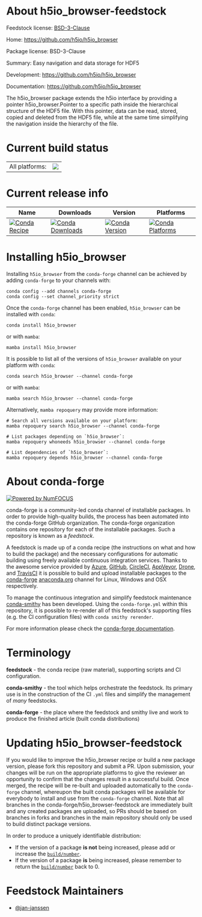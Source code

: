 About h5io_browser-feedstock
============================

Feedstock license: [BSD-3-Clause](https://github.com/conda-forge/h5io_browser-feedstock/blob/main/LICENSE.txt)

Home: https://github.com/h5io/h5io_browser

Package license: BSD-3-Clause

Summary: Easy navigation and data storage for HDF5

Development: https://github.com/h5io/h5io_browser

Documentation: https://github.com/h5io/h5io_browser

The h5io_browser package extends the h5io interface by
providing a pointer h5io_browser.Pointer to a specific
path inside the hierarchical structure of the HDF5 file.
With this pointer, data can be read, stored, copied and
deleted from the HDF5 file, while at the same time simplifying
the navigation inside the hierarchy of the file.

Current build status
====================


<table><tr><td>All platforms:</td>
    <td>
      <a href="https://dev.azure.com/conda-forge/feedstock-builds/_build/latest?definitionId=21139&branchName=main">
        <img src="https://dev.azure.com/conda-forge/feedstock-builds/_apis/build/status/h5io_browser-feedstock?branchName=main">
      </a>
    </td>
  </tr>
</table>

Current release info
====================

| Name | Downloads | Version | Platforms |
| --- | --- | --- | --- |
| [![Conda Recipe](https://img.shields.io/badge/recipe-h5io__browser-green.svg)](https://anaconda.org/conda-forge/h5io_browser) | [![Conda Downloads](https://img.shields.io/conda/dn/conda-forge/h5io_browser.svg)](https://anaconda.org/conda-forge/h5io_browser) | [![Conda Version](https://img.shields.io/conda/vn/conda-forge/h5io_browser.svg)](https://anaconda.org/conda-forge/h5io_browser) | [![Conda Platforms](https://img.shields.io/conda/pn/conda-forge/h5io_browser.svg)](https://anaconda.org/conda-forge/h5io_browser) |

Installing h5io_browser
=======================

Installing `h5io_browser` from the `conda-forge` channel can be achieved by adding `conda-forge` to your channels with:

```
conda config --add channels conda-forge
conda config --set channel_priority strict
```

Once the `conda-forge` channel has been enabled, `h5io_browser` can be installed with `conda`:

```
conda install h5io_browser
```

or with `mamba`:

```
mamba install h5io_browser
```

It is possible to list all of the versions of `h5io_browser` available on your platform with `conda`:

```
conda search h5io_browser --channel conda-forge
```

or with `mamba`:

```
mamba search h5io_browser --channel conda-forge
```

Alternatively, `mamba repoquery` may provide more information:

```
# Search all versions available on your platform:
mamba repoquery search h5io_browser --channel conda-forge

# List packages depending on `h5io_browser`:
mamba repoquery whoneeds h5io_browser --channel conda-forge

# List dependencies of `h5io_browser`:
mamba repoquery depends h5io_browser --channel conda-forge
```


About conda-forge
=================

[![Powered by
NumFOCUS](https://img.shields.io/badge/powered%20by-NumFOCUS-orange.svg?style=flat&colorA=E1523D&colorB=007D8A)](https://numfocus.org)

conda-forge is a community-led conda channel of installable packages.
In order to provide high-quality builds, the process has been automated into the
conda-forge GitHub organization. The conda-forge organization contains one repository
for each of the installable packages. Such a repository is known as a *feedstock*.

A feedstock is made up of a conda recipe (the instructions on what and how to build
the package) and the necessary configurations for automatic building using freely
available continuous integration services. Thanks to the awesome service provided by
[Azure](https://azure.microsoft.com/en-us/services/devops/), [GitHub](https://github.com/),
[CircleCI](https://circleci.com/), [AppVeyor](https://www.appveyor.com/),
[Drone](https://cloud.drone.io/welcome), and [TravisCI](https://travis-ci.com/)
it is possible to build and upload installable packages to the
[conda-forge](https://anaconda.org/conda-forge) [anaconda.org](https://anaconda.org/)
channel for Linux, Windows and OSX respectively.

To manage the continuous integration and simplify feedstock maintenance
[conda-smithy](https://github.com/conda-forge/conda-smithy) has been developed.
Using the ``conda-forge.yml`` within this repository, it is possible to re-render all of
this feedstock's supporting files (e.g. the CI configuration files) with ``conda smithy rerender``.

For more information please check the [conda-forge documentation](https://conda-forge.org/docs/).

Terminology
===========

**feedstock** - the conda recipe (raw material), supporting scripts and CI configuration.

**conda-smithy** - the tool which helps orchestrate the feedstock.
                   Its primary use is in the construction of the CI ``.yml`` files
                   and simplify the management of *many* feedstocks.

**conda-forge** - the place where the feedstock and smithy live and work to
                  produce the finished article (built conda distributions)


Updating h5io_browser-feedstock
===============================

If you would like to improve the h5io_browser recipe or build a new
package version, please fork this repository and submit a PR. Upon submission,
your changes will be run on the appropriate platforms to give the reviewer an
opportunity to confirm that the changes result in a successful build. Once
merged, the recipe will be re-built and uploaded automatically to the
`conda-forge` channel, whereupon the built conda packages will be available for
everybody to install and use from the `conda-forge` channel.
Note that all branches in the conda-forge/h5io_browser-feedstock are
immediately built and any created packages are uploaded, so PRs should be based
on branches in forks and branches in the main repository should only be used to
build distinct package versions.

In order to produce a uniquely identifiable distribution:
 * If the version of a package **is not** being increased, please add or increase
   the [``build/number``](https://docs.conda.io/projects/conda-build/en/latest/resources/define-metadata.html#build-number-and-string).
 * If the version of a package **is** being increased, please remember to return
   the [``build/number``](https://docs.conda.io/projects/conda-build/en/latest/resources/define-metadata.html#build-number-and-string)
   back to 0.

Feedstock Maintainers
=====================

* [@jan-janssen](https://github.com/jan-janssen/)


<!-- dummy commit to enable rerendering -->

